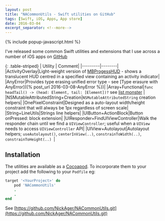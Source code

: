 ```yaml
---
layout: post
title: "NACommonUtils - Swift utilities on GitHub"
tags: [Swift, iOS, Apps, App store]
date: 2016-03-04
excerpt_separator: <!--more-->
---
```

{% include popup-javascript.html %}
<div id="list-monster" style="display:none">
  <div style="background-color:white">
  <br />
  <p style="text-align:center">List monster from <a href="http://learnyouahaskell.com/starting-out">Learn You a Haskell for Great Good!</a></p>
  <img src="http://s3.amazonaws.com/lyah/listmonster.png" style="width:580px;height:290px;" alt="list monster" />
  </div>
</div>

I've released some common Swift utilities and extensions that I use across a number of iOS apps on [GitHub](https://github.com/NickAger/NACommonUtils.git)

{: .table-striped}
| Utility | Comment|
|---------|--------|
|ActivityOverlay|Light-weight version of [MBProgessHUD](https://github.com/jdg/MBProgressHUD) - shows a translucent HUD centred in a specified view containing an activity indicator|
|AnyError|Provides type erasing unified error type - see [Type erasure with AnyError]({% post_url 2016-03-08-AnyError %})|
|Array+Functional|`func headTail() -> (head: Element, tail: [Element])?` see <a href="#list-monster" rel="leanModal">list monster</a> |
|NSMutableAttributedString+Creation|`NSMutableAttributedString` creation helpers|
|OnePixelConstraint|Designed as a auto-layout width/height constraint that will always be 1px regardless of screen scale|
|String+LineUtils|Strings line helpers|
|UIButton+ActionBlock|Button onPressed: block extension|
|UIResponder+FindUIViewController|Walk the responder chain until we find a `UIViewController`; useful when a `UIView` needs to access `UIViewController` API|
|UIView+Autolayout|Autolayout helpers; `useAutolayout()`, `centerInView(..)`, `constrainToWidth(..)`, `constrainToHeight(..) `|

<!--more-->

## Installation

The utilities are available as a [Cocoapod](https://cocoapods.org). To incorporate them to your project add the following to your `Podfile` eg:

```ruby
target '<YourProject>' do
    pod 'NACommonUtils'
    .
    .
end
```


See [https://github.com/NickAger/NACommonUtils.git](https://github.com/NickAger/NACommonUtils.git)
